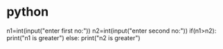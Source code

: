# python
n1=int(input("enter first no:"))
n2=int(input("enter second no:"))
if(n1>n2):
  print("n1 is greater")
else:
  print("n2 is greater")
